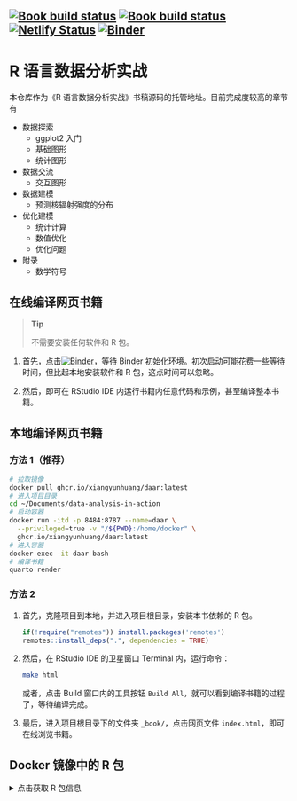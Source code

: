 ## [![Book build status](https://github.com/XiangyunHuang/data-analysis-in-action/workflows/Book-Fedora/badge.svg?event=push)](https://github.com/XiangyunHuang/data-analysis-in-action/actions?workflow=Book-Fedora) [![Book build status](https://github.com/XiangyunHuang/data-analysis-in-action/workflows/Build-Docker/badge.svg?event=push)](https://github.com/XiangyunHuang/data-analysis-in-action/actions?workflow=Build-Docker) [![Netlify Status](https://api.netlify.com/api/v1/badges/63e74f25-e5ff-4cee-9c4b-198d18872a6c/deploy-status)](https://app.netlify.com/sites/data-analysis-in-action/deploys) [![Binder](https://mybinder.org/badge_logo.svg)](https://mybinder.org/v2/gh/XiangyunHuang/data-analysis-in-action/main?urlpath=rstudio)

# R 语言数据分析实战

本仓库作为《R 语言数据分析实战》书稿源码的托管地址。目前完成度较高的章节有

-   数据探索
    -   ggplot2 入门
    -   基础图形
    -   统计图形
-   数据交流
    -   交互图形
-   数据建模
    -   预测核辐射强度的分布
-   优化建模
    -   统计计算
    -   数值优化
    -   优化问题
-   附录
    -   数学符号

## 在线编译网页书籍

> **Tip**
>
> 不需要安装任何软件和 R 包。

1.  首先，点击[![Binder](https://mybinder.org/badge_logo.svg)](https://mybinder.org/v2/gh/XiangyunHuang/data-analysis-in-action/main?urlpath=rstudio)，等待 Binder 初始化环境。初次启动可能花费一些等待时间，但比起本地安装软件和 R 包，这点时间可以忽略。

2.  然后，即可在 RStudio IDE 内运行书籍内任意代码和示例，甚至编译整本书籍。

## 本地编译网页书籍

### 方法 1（推荐）

``` bash
# 拉取镜像
docker pull ghcr.io/xiangyunhuang/daar:latest
# 进入项目目录
cd ~/Documents/data-analysis-in-action
# 启动容器
docker run -itd -p 8484:8787 --name=daar \
  --privileged=true -v "/${PWD}:/home/docker" \
  ghcr.io/xiangyunhuang/daar:latest
# 进入容器
docker exec -it daar bash
# 编译书籍
quarto render
```

### 方法 2

1.  首先，克隆项目到本地，并进入项目根目录，安装本书依赖的 R 包。

    ``` r
    if(!require("remotes")) install.packages('remotes')
    remotes::install_deps(".", dependencies = TRUE)
    ```

2.  然后，在 RStudio IDE 的卫星窗口 Terminal 内，运行命令：

    ``` bash
    make html
    ```

    或者，点击 Build 窗口内的工具按钮 `Build All`，就可以看到编译书籍的过程了，等待编译完成。

3.  最后，进入项目根目录下的文件夹 `_book/`，点击网页文件 `index.html`，即可在线浏览书籍。

## Docker 镜像中的 R 包

<details>

<summary>点击获取 R 包信息</summary>

``` r
xfun::session_info(packages = .packages(TRUE), dependencies = FALSE)
```

```         
R version 4.3.0 (2023-04-21)
Platform: x86_64-redhat-linux-gnu (64-bit)
Running under: Fedora Linux 38 (Container Image), RStudio 2023.3.0.386


Locale:
  LC_CTYPE=en_US.UTF-8       LC_NUMERIC=C               LC_TIME=en_US.UTF-8       
  LC_COLLATE=en_US.UTF-8     LC_MONETARY=en_US.UTF-8    LC_MESSAGES=en_US.UTF-8   
  LC_PAPER=en_US.UTF-8       LC_NAME=C                  LC_ADDRESS=C              
  LC_TELEPHONE=C             LC_MEASUREMENT=en_US.UTF-8 LC_IDENTIFICATION=C       

time zone: Etc/UTC
tzcode source: system (glibc)

Package version:
  abind_1.4.5              AsioHeaders_1.22.1.2     askpass_1.1             
  backports_1.4.1          base_4.3.0               base64enc_0.1.3         
  beanplot_1.3.1           beeswarm_0.4.0           bigD_0.2.0              
  bit_4.0.5                bit64_4.0.5              bitops_1.0.7            
  blob_1.2.4               boot_1.3.28.1            brio_1.1.3              
  broom_1.0.4              broom.helpers_1.13.0     bslib_0.4.2             
  cachem_1.0.8             callr_3.7.3              checkmate_2.2.0         
  chromote_0.1.1           class_7.3-22             classInt_0.4-9          
  cli_3.6.1                clipr_0.8.0              cluster_2.1.4           
  codetools_0.2.19         colorspace_2.1.0         colourpicker_1.2.0      
  commonmark_1.9.0         compiler_4.3.0           CoprManager_0.5.1       
  cpp11_0.4.3              crayon_1.5.2             crosstalk_1.2.0         
  curl_5.0.0               data.table_1.14.8        datasauRus_0.1.6        
  datasets_4.3.0           DBI_1.1.3                deldir_1.0.6            
  desc_1.4.2               dichromat_2.0.0.1        diffobj_0.3.5           
  digest_0.6.31            docopt_0.7.1             downlit_0.4.2           
  dplyr_1.1.2              DT_0.27                  e1071_1.7-13            
  ellipsis_0.3.2           evaluate_0.21            fansi_1.0.4             
  farver_2.1.1             fastmap_1.1.1            filehash_2.4.5          
  fontawesome_0.5.1        forcats_1.0.0            foreach_1.5.2           
  foreign_0.8.84           fs_1.6.2                 generics_0.1.3          
  geodata_0.5.8            geometry_0.4.7           gganimate_1.0.8         
  ggbeeswarm_0.7.2         ggbump_0.1.99999         ggdensity_1.0.0         
  ggeffects_1.2.2          ggExtra_0.10.0           ggfittext_0.10.0        
  ggforce_0.4.1            ggmosaic_0.3.3           ggnewscale_0.4.8        
  ggplot2_3.4.2            ggraph_2.1.0             ggrepel_0.9.3           
  ggridges_0.5.4           ggsignif_0.6.4           ggstats_0.3.0           
  ggTimeSeries_1.0.2       ggVennDiagram_1.2.2      ggwordcloud_0.5.0       
  gifski_1.6.6.1           glmnet_4.1.7             glue_1.6.2              
  gmp_0.7.1                graphics_4.3.0           graphlayouts_1.0.0      
  grDevices_4.3.0          grid_4.3.0               gridExtra_2.3           
  gridtext_0.1.5           gt_0.9.0                 gtable_0.3.3            
  haven_2.5.2              here_1.0.1               highr_0.10              
  HistData_0.8.7           hms_1.1.3                htmltools_0.5.5         
  htmlwidgets_1.6.2        httpuv_1.6.9             httr_1.4.5              
  igraph_1.4.2             insight_0.19.1           interp_1.1.4            
  isoband_0.2.7            iterators_1.0.14         jpeg_0.1.10             
  jquerylib_0.1.4          jsonlite_1.8.4           juicyjuice_0.1.0        
  kernlab_0.9.32           KernSmooth_2.23-21       knitr_1.42              
  labeling_0.4.2           labelled_2.11.0          later_1.3.1             
  lattice_0.21.8           latticeExtra_0.6.30      lazyeval_0.2.2          
  lifecycle_1.0.3          linprog_0.9.4            littler_0.3.18          
  lme4_1.1.33              lmtest_0.9.40            lpSolve_5.6.18          
  lvplot_0.2.1             lwgeom_0.2.11            magic_1.6.1             
  magick_2.7.4             magrittr_2.0.3           mapproj_1.2.11          
  maps_3.4.1               markdown_1.6             MASS_7.3.60             
  Matrix_1.5.4             memoise_2.0.1            methods_4.3.0           
  mgcv_1.8.42              mime_0.12                miniUI_0.1.1.1          
  minqa_1.2.5              munsell_0.5.0            nlme_3.1.162            
  nloptr_2.0.3             nnet_7.3.18              numDeriv_2016.8.1.1     
  openssl_2.0.6            packrat_0.9.1            pals_1.7                
  parallel_4.3.0           patchwork_1.1.2          pbapply_1.7.0           
  pdftools_3.3.3           permute_0.9.7            pheatmap_1.0.12         
  pillar_1.9.0             pkgconfig_2.0.3          pkgload_1.3.2           
  plogr_0.2.0              plotly_4.10.1            plyr_1.8.8              
  png_0.1.8                polyclip_1.10.4          praise_1.0.0            
  prettyunits_1.1.1        processx_3.8.1           productplots_0.1.1      
  progress_1.2.2           promises_1.2.0.1         proxy_0.4-27            
  ps_1.7.5                 purrr_1.0.1              qpdf_1.3.2              
  quarto_1.2               R6_2.5.1                 ragg_1.2.5              
  rappdirs_0.3.3           RColorBrewer_1.1.3       Rcpp_1.0.10             
  RcppArmadillo_0.12.2.0.0 RcppEigen_0.3.3.9.3      RcppProgress_0.4.2      
  RcppTOML_0.2.2           reactable_0.4.4          reactR_0.4.4            
  readr_2.1.4              registry_0.5.1           rematch2_2.1.2          
  remotes_2.4.2            reticulate_1.28          Rglpk_0.6.5             
  rlang_1.1.1              rmarkdown_2.21           ROI_1.0.1               
  ROI.plugin.glpk_1.0.0    ROI.plugin.nloptr_1.0.0  ROI.plugin.scs_1.1.1    
  rootSolve_1.8.2.3        rpart_4.1.19             rprojroot_2.0.3         
  rsconnect_0.8.29         RSQLite_2.3.1            rstudioapi_0.14         
  RVenn_1.1.0              rvest_1.0.3              s2_1.1.3                
  sass_0.4.6               scales_1.2.1             scs_3.2.4               
  selectr_0.4.2            sf_1.0-12                shades_1.4.0            
  shape_1.4.6              shiny_1.7.4              shinyjs_2.1.0           
  showtext_0.9.6           showtextdb_3.0           slam_0.1.50             
  sm_2.2.5.7.1             sourcetools_0.1.7.1      spaMM_4.2.1             
  spatial_7.3.16           splines_4.3.0            stars_0.6.1             
  stats_4.3.0              stats4_4.3.0             stringi_1.7.12          
  stringr_1.5.0            survival_3.5.5           sys_3.4.1               
  sysfonts_0.8.8           systemfonts_1.0.4        tcltk_4.3.0             
  terra_1.7.29             testthat_3.1.8           textshaping_0.3.6       
  tibble_3.2.1             tidycensus_1.3.2         tidygraph_1.2.3         
  tidyr_1.3.0              tidyselect_1.2.0         tigris_2.0.1            
  tikzDevice_0.12.4        tinytex_0.45             titanic_0.1.0           
  tools_4.3.0              treemapify_2.5.5         TSP_1.2.4               
  tweenr_2.0.2             tzdb_0.3.0               units_0.8-2             
  utf8_1.2.3               utils_4.3.0              uuid_1.1.0              
  V8_4.3.0                 vcd_1.4.11               vctrs_0.6.2             
  vegan_2.6.4              vioplot_0.4.0            vipor_0.4.5             
  viridis_0.6.3            viridisLite_0.4.2        vroom_1.6.3             
  waldo_0.5.0              webshot2_0.1.0           websocket_1.4.1         
  withr_2.5.0              wk_0.7.3                 xfun_0.39               
  xml2_1.3.4               xtable_1.8.4             yaml_2.3.7              
  yulab.utils_0.0.6        zoo_1.8.12              

Pandoc version: 3.1.1

LaTeX version used: 
  TeX Live 2022 with tlmgr 2022-04-18
```

</details>
